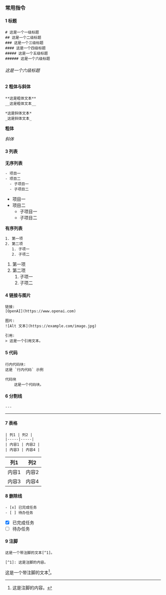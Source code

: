 ### 常用指令

#### 1 标题
```
# 这是一个一级标题
## 这是一个二级标题
### 这是一个三级标题
#### 这是一个四级标题
##### 这是一个五级标题
###### 这是一个六级标题
```
###### 这是一个六级标题

#### 2 粗体与斜体
```
**这是粗体文本**
__这是粗体文本__

*这是斜体文本*
_这是斜体文本_
```

**粗体**

_斜体_

#### 3 列表

**无序列表**
```
- 项目一
- 项目二
  - 子项目一
  - 子项目二
```

- 项目一
- 项目二
  - 子项目一
  - 子项目二

**有序列表**
```
1. 第一项
2. 第二项
   1. 子项一
   2. 子项二
```

1. 第一项
2. 第二项
   1. 子项一
   2. 子项二

#### 4 链接与图片

```
链接:
[OpenAI](https://www.openai.com)

图片:
![Alt 文本](https://example.com/image.jpg)

引用:
> 这是一个引用文本。
```

#### 5 代码

```
行内代码块:
这是 `行内代码` 示例

代码块
	这是一个代码块。
```

#### 6 分割线

```
---
```

---

#### 7 表格

```
| 列1 | 列2 |
|-----|-----|
| 内容1 | 内容2 |
| 内容3 | 内容4 |
```

| 列1 | 列2 |
|-----|-----|
| 内容1 | 内容2 |
| 内容3 | 内容4 |

#### 8 删除线

```
- [x] 已完成任务
- [ ] 待办任务
```

- [x] 已完成任务
- [ ] 待办任务

#### 9 注脚

```
这是一个带注脚的文本[^1]。

[^1]: 这是注脚的内容。
```

这是一个带注脚的文本[^1]。

[^1]: 这是注脚的内容。






